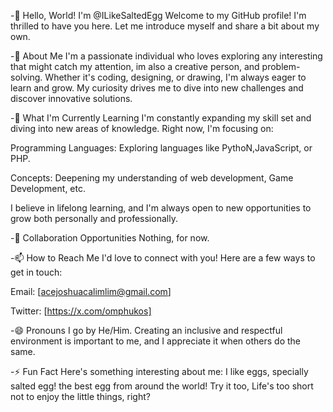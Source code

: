 -👋 Hello, World! I'm @ILikeSaltedEgg
Welcome to my GitHub profile! I'm thrilled to have you here. Let me introduce myself and share a bit about my own.

-👀 About Me
I'm a passionate individual who loves exploring any interesting that might catch my attention, im also a creative person, and problem-solving. Whether it's coding, designing, or drawing, I'm always eager to learn and grow. My curiosity drives me to dive into new challenges and discover innovative solutions.

-🌱 What I'm Currently Learning
I'm constantly expanding my skill set and diving into new areas of knowledge. Right now, I'm focusing on:

Programming Languages: Exploring languages like PythoN,JavaScript, or PHP.

Concepts: Deepening my understanding of web development, Game Development, etc.

I believe in lifelong learning, and I'm always open to new opportunities to grow both personally and professionally.

-💞️ Collaboration Opportunities
Nothing, for now.

-📫 How to Reach Me
I'd love to connect with you! Here are a few ways to get in touch:

Email: [acejoshuacalimlim@gmail.com]

Twitter: [https://x.com/omphukos]

-😄 Pronouns
I go by He/Him. Creating an inclusive and respectful environment is important to me, and I appreciate it when others do the same.

-⚡ Fun Fact
Here's something interesting about me: I like eggs, specially salted egg! the best egg from around the world! Try it too, Life's too short not to enjoy the little things, right?

<!---
ILikeSaltedEgg/ILikeSaltedEgg is a ✨ special ✨ repository because its `README.md` (this file) appears on your GitHub profile.
You can click the Preview link to take a look at your changes.
--->
